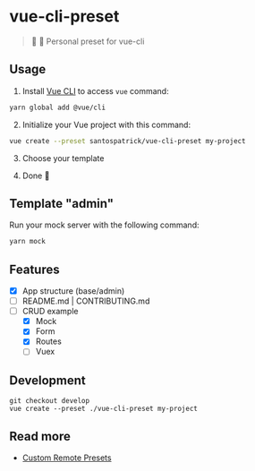 # vue-cli-preset
> 💚 🔮 Personal preset for vue-cli

## Usage

1. Install [Vue CLI](https://cli.vuejs.org/) to access `vue` command:

```bash
yarn global add @vue/cli
```

2. Initialize your Vue project with this command:

```bash
vue create --preset santospatrick/vue-cli-preset my-project
```

3. Choose your template

4. Done :tada:

## Template "admin" 

Run your mock server with the following command:

```bash
yarn mock
```

## Features

- [x] App structure (base/admin)
- [ ] README.md | CONTRIBUTING.md
- [ ] CRUD example
    - [x] Mock
    - [x] Form
    - [x] Routes
    - [ ] Vuex

## Development

```
git checkout develop
vue create --preset ./vue-cli-preset my-project
```

## Read more

- [Custom Remote Presets](https://cli.vuejs.org/guide/plugins-and-presets.html#remote-presets)

